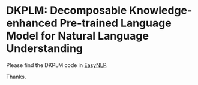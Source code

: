 # DKPLM: Decomposable Knowledge-enhanced Pre-trained Language Model for Natural Language Understanding

Please find the DKPLM code in [EasyNLP](https://github.com/alibaba/EasyNLP/new/master/examples/dkplm_pretraining). 

Thanks.
